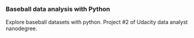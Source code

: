 ### Baseball data analysis with Python
Explore baseball datasets with python. Project #2 of Udacity data analyst nanodegree.
